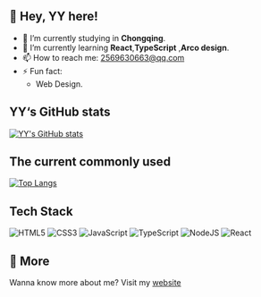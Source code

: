 ## :wave: Hey, YY here!



- 🔭 I’m currently studying in **Chongqing**.
- 🌱 I’m currently learning **React**,**TypeScript** ,**Arco design**.
- 📫 How to reach me: 2569630663@qq.com
- ⚡ Fun fact:
  - Web Design.
## YY‘s GitHub stats
[![YY's GitHub stats](https://github-readme-stats.vercel.app/api?username=YYGod0120&theme=tokyonight )](https://github.com/anuraghazra/github-readme-stats) 

## The current commonly used

[![Top Langs](https://github-readme-stats.vercel.app/api/top-langs/?username=YYGod0120&layout=compact)](https://github.com/anuraghazra/github-readme-stats)

## Tech Stack

![HTML5](https://img.shields.io/badge/html5-%23E34F26.svg?style=for-the-badge&logo=html5&logoColor=white)
![CSS3](https://img.shields.io/badge/css3-%231572B6.svg?style=for-the-badge&logo=css3&logoColor=white)
![JavaScript](https://img.shields.io/badge/javascript-%23323330.svg?style=for-the-badge&logo=javascript&logoColor=%23F7DF1E)
![TypeScript](https://img.shields.io/badge/typescript-%23007ACC.svg?style=for-the-badge&logo=typescript&logoColor=white)
![NodeJS](https://img.shields.io/badge/node.js-6DA55F?style=for-the-badge&logo=node.js&logoColor=white)
![React](https://img.shields.io/badge/react-%2320232a.svg?style=for-the-badge&logo=react&logoColor=%2361DAFB)

## 🔗 More

Wanna know more about me?
Visit my [website](https://www.YYGod0120.com)

<!--
**YYGod0120/YYGod0120** is a ✨ _special_ ✨ repository because its `README.md` (this file) appears on your GitHub profile.

Here are some ideas to get you started:

- 🔭 I’m currently working on ...
- 🌱 I’m currently learning ...
- 👯 I’m looking to collaborate on ...
- 🤔 I’m looking for help with ...
- 💬 Ask me about ...
- 📫 How to reach me: ...
- 😄 Pronouns: ...
- ⚡ Fun fact: ...
-->

